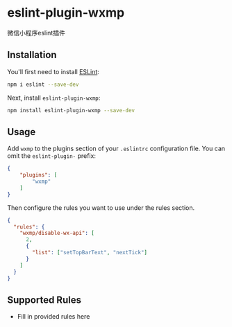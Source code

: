 # eslint-plugin-wxmp

微信小程序eslint插件

## Installation

You'll first need to install [ESLint](https://eslint.org/):

```sh
npm i eslint --save-dev
```

Next, install `eslint-plugin-wxmp`:

```sh
npm install eslint-plugin-wxmp --save-dev
```

## Usage

Add `wxmp` to the plugins section of your `.eslintrc` configuration file. You can omit the `eslint-plugin-` prefix:

```json
{
    "plugins": [
        "wxmp"
    ]
}
```


Then configure the rules you want to use under the rules section.

```json
{
  "rules": {
    "wxmp/disable-wx-api": [
      2,
      {
        "list": ["setTopBarText", "nextTick"]
      }
    ]
  }
}
```

## Supported Rules

* Fill in provided rules here
